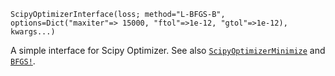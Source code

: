 ```
ScipyOptimizerInterface(loss; method="L-BFGS-B", options=Dict("maxiter"=> 15000, "ftol"=>1e-12, "gtol"=>1e-12), kwargs...)
```

A simple interface for Scipy Optimizer. See also [`ScipyOptimizerMinimize`](@ref) and [`BFGS!`](@ref).
